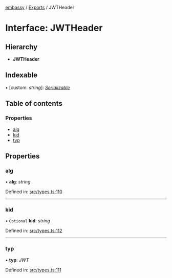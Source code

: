 [embassy](../README.md) / [Exports](../modules.md) / JWTHeader

# Interface: JWTHeader

## Hierarchy

* **JWTHeader**

## Indexable

▪ [custom: *string*]: [*Serializable*](../modules.md#serializable)

## Table of contents

### Properties

- [alg](jwtheader.md#alg)
- [kid](jwtheader.md#kid)
- [typ](jwtheader.md#typ)

## Properties

### alg

• **alg**: *string*

Defined in: [src/types.ts:110](https://github.com/TomFrost/Embassy/blob/46b38ed/src/types.ts#L110)

___

### kid

• `Optional` **kid**: *string*

Defined in: [src/types.ts:112](https://github.com/TomFrost/Embassy/blob/46b38ed/src/types.ts#L112)

___

### typ

• **typ**: *JWT*

Defined in: [src/types.ts:111](https://github.com/TomFrost/Embassy/blob/46b38ed/src/types.ts#L111)
